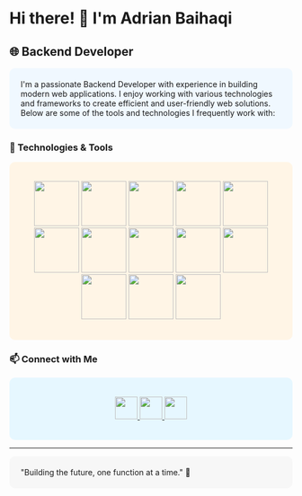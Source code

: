 # Hi there! 👋 I'm Adrian Baihaqi

## 🌐 Backend Developer

<div style="background-color: #f0f8ff; padding: 20px; border-radius: 10px;">
  I'm a passionate Backend Developer with experience in building modern web applications. I enjoy working with various technologies and frameworks to create efficient and user-friendly web solutions. Below are some of the tools and technologies I frequently work with:
</div>

### 🚀 Technologies & Tools

<div style="background-color: #fff5e6; padding: 20px; border-radius: 10px;">
  <p align="center">
    <img src="https://img.shields.io/badge/mysql-4479A1.svg?style=for-the-badge&logo=mysql&logoColor=white" height="80"/>
    <img src="https://img.shields.io/badge/django-%23092E20.svg?style=for-the-badge&logo=django&logoColor=white" height="80">
    <img src="https://img.shields.io/badge/express.js-%23404d59.svg?style=for-the-badge&logo=express&logoColor=%2361DAFB" height="80">
    <img src="https://img.shields.io/badge/node.js-6DA55F?style=for-the-badge&logo=node.js&logoColor=white" height="80">
    <img src="https://img.shields.io/badge/NetBeansIDE-1B6AC6.svg?style=for-the-badge&logo=apache-netbeans-ide&logoColor=white" height="80">
    <img src="https://img.shields.io/badge/Visual%20Studio%20Code-0078d7.svg?style=for-the-badge&logo=visual-studio-code&logoColor=white" height="80">
    <img src="https://img.shields.io/badge/html5-%23E34F26.svg?style=for-the-badge&logo=html5&logoColor=white" height="80">
    <img src="https://img.shields.io/badge/java-%23ED8B00.svg?style=for-the-badge&logo=openjdk&logoColor=white" height="80">
    <img src="https://img.shields.io/badge/javascript-%23323330.svg?style=for-the-badge&logo=javascript&logoColor=%23F7DF1E" height="80">
    <img src="https://img.shields.io/badge/python-3670A0?style=for-the-badge&logo=python&logoColor=ffdd54" height="80">
    <img src="https://img.shields.io/badge/php-%23777BB4.svg?style=for-the-badge&logo=php&logoColor=white" height="80">
    <img src="https://img.shields.io/badge/Windows-0078D6?style=for-the-badge&logo=windows&logoColor=white" height="80">
    <img src="https://img.shields.io/badge/Insomnia-black?style=for-the-badge&logo=insomnia&logoColor=5849BE" height="80">
  </p>
</div>

### 📫 Connect with Me

<div style="background-color: #e6f7ff; padding: 20px; border-radius: 10px;">
  <p align="center">
    <a href="https://www.linkedin.com/in/adrian-baihaqi-069a71303?utm_source=share&utm_campaign=share_via&utm_content=profile&utm_medium=android_app" target="_blank">
      <img src="https://img.shields.io/badge/LinkedIn-%230077B5.svg?style=for-the-badge&logo=linkedin&logoColor=white" height="40">
    </a>
    <a href="https://www.instagram.com/adrian_portofolio/" target="_blank">
      <img src="https://img.shields.io/badge/Instagram-E4405F?style=for-the-badge&logo=instagram&logoColor=white" height="40">
    </a>
    <a href="https://krncw5936.github.io/porto2/" target="_blank">
      <img src="https://img.shields.io/badge/Website-%2312100E.svg?style=for-the-badge&logo=web&logoColor=white" height="40">
    </a>
  </p>
</div>

---

<div style="background-color: #f7f7f7; padding: 20px; border-radius: 10px;">
  "Building the future, one function at a time." 🌟
</div>
